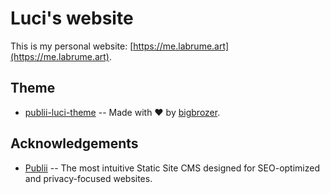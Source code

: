 # Luci's website

This is my personal website: [https://me.labrume.art](https://me.labrume.art).

## Theme

* [publii-luci-theme](https://github.com/bigbrozer/publii-luci-theme) -- Made with ❤️ by [bigbrozer](https://github.com/bigbrozer).

## Acknowledgements

* [Publii](https://getpublii.com/) -- The most intuitive Static Site CMS designed for SEO-optimized and privacy-focused websites.
